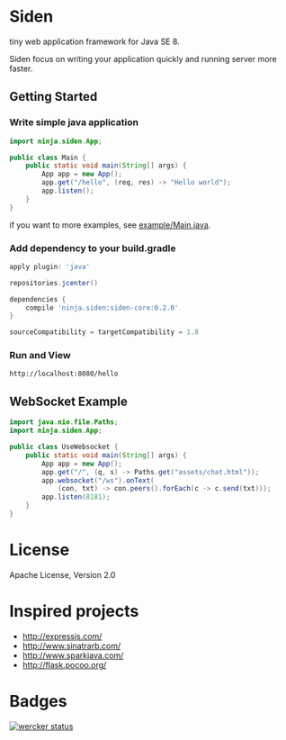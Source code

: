 # Siden
tiny web application framework for Java SE 8.

Siden focus on writing your application quickly and running server more faster.

## Getting Started

### Write simple java application

```java
import ninja.siden.App;

public class Main {
	public static void main(String[] args) {
		App app = new App();
		app.get("/hello", (req, res) -> "Hello world");
		app.listen();
	}
}
```

if you want to more examples, see [example/Main.java](https://github.com/taichi/siden/blob/master/siden-example/src/main/java/example/Main.java).

### Add dependency to your build.gradle

```groovy
apply plugin: 'java'

repositories.jcenter()

dependencies {
	compile 'ninja.siden:siden-core:0.2.0'
}

sourceCompatibility = targetCompatibility = 1.8
```

### Run and View

    http://localhost:8080/hello

## WebSocket Example

```java
import java.nio.file.Paths;
import ninja.siden.App;

public class UseWebsocket {
	public static void main(String[] args) {
		App app = new App();
		app.get("/", (q, s) -> Paths.get("assets/chat.html"));
		app.websocket("/ws").onText(
			(con, txt) -> con.peers().forEach(c -> c.send(txt)));
		app.listen(8181);
	}
}
```

# License

Apache License, Version 2.0

# Inspired projects

* http://expressjs.com/
* http://www.sinatrarb.com/
* http://www.sparkjava.com/
* http://flask.pocoo.org/

# Badges

[![wercker status](https://app.wercker.com/status/de09957e13da7a18ae6cf3fbd67afc68/m "wercker status")](https://app.wercker.com/project/bykey/de09957e13da7a18ae6cf3fbd67afc68)
